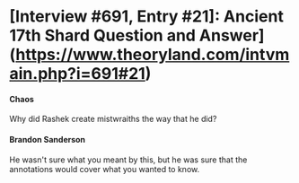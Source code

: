 # [Interview #691, Entry #21]: Ancient 17th Shard Question and Answer](https://www.theoryland.com/intvmain.php?i=691#21)

#### Chaos

Why did Rashek create mistwraiths the way that he did?

#### Brandon Sanderson

He wasn't sure what you meant by this, but he was sure that the annotations would cover what you wanted to know.


